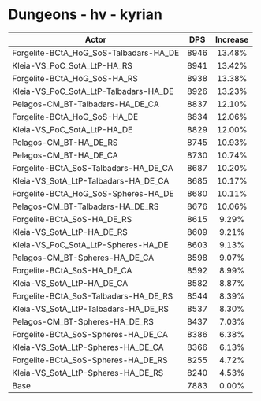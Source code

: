 # Dungeons - hv - kyrian
| Actor | DPS | Increase |
|---|:---:|:---:|
|Forgelite-BCtA_HoG_SoS-Talbadars-HA_DE|8946|13.48%|
|Kleia-VS_PoC_SotA_LtP-HA_RS|8941|13.42%|
|Forgelite-BCtA_HoG_SoS-HA_RS|8938|13.38%|
|Kleia-VS_PoC_SotA_LtP-Talbadars-HA_DE|8926|13.23%|
|Pelagos-CM_BT-Talbadars-HA_DE_CA|8837|12.10%|
|Forgelite-BCtA_HoG_SoS-HA_DE|8834|12.06%|
|Kleia-VS_PoC_SotA_LtP-HA_DE|8829|12.00%|
|Pelagos-CM_BT-HA_DE_RS|8745|10.93%|
|Pelagos-CM_BT-HA_DE_CA|8730|10.74%|
|Forgelite-BCtA_SoS-Talbadars-HA_DE_CA|8687|10.20%|
|Kleia-VS_SotA_LtP-Talbadars-HA_DE_CA|8685|10.17%|
|Forgelite-BCtA_HoG_SoS-Spheres-HA_DE|8680|10.11%|
|Pelagos-CM_BT-Talbadars-HA_DE_RS|8676|10.06%|
|Forgelite-BCtA_SoS-HA_DE_RS|8615|9.29%|
|Kleia-VS_SotA_LtP-HA_DE_RS|8609|9.21%|
|Kleia-VS_PoC_SotA_LtP-Spheres-HA_DE|8603|9.13%|
|Pelagos-CM_BT-Spheres-HA_DE_CA|8598|9.07%|
|Forgelite-BCtA_SoS-HA_DE_CA|8592|8.99%|
|Kleia-VS_SotA_LtP-HA_DE_CA|8582|8.87%|
|Forgelite-BCtA_SoS-Talbadars-HA_DE_RS|8544|8.39%|
|Kleia-VS_SotA_LtP-Talbadars-HA_DE_RS|8537|8.30%|
|Pelagos-CM_BT-Spheres-HA_DE_RS|8437|7.03%|
|Forgelite-BCtA_SoS-Spheres-HA_DE_CA|8386|6.38%|
|Kleia-VS_SotA_LtP-Spheres-HA_DE_CA|8366|6.13%|
|Forgelite-BCtA_SoS-Spheres-HA_DE_RS|8255|4.72%|
|Kleia-VS_SotA_LtP-Spheres-HA_DE_RS|8240|4.53%|
|Base|7883|0.00%|
